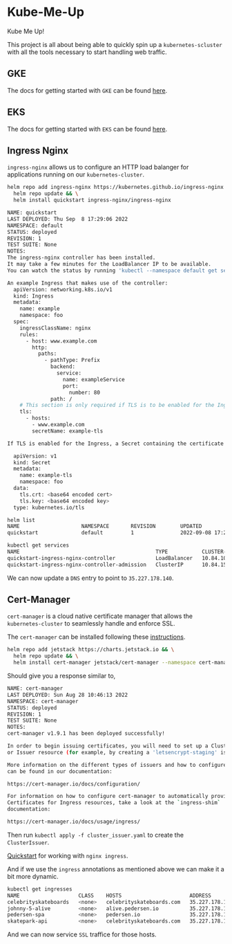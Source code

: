 # Kube-Me-Up 

Kube Me Up!

This project is all about being able to quickly spin up a `kubernetes-scluster` with all the tools necessary to start handling web traffic. 

## GKE

The docs for getting started with `GKE` can be found [here](https://cloud.google.com/kubernetes-engine/docs/deploy-app-cluster).

## EKS

The docs for getting started with `EKS` can be found [here](https://docs.aws.amazon.com/eks/latest/userguide/getting-started-eksctl.html).

## Ingress Nginx

`ingress-nginx` allows us to configure an HTTP load balanger for applications running on our `kubernetes-cluster`.

```bash
helm repo add ingress-nginx https://kubernetes.github.io/ingress-nginx && \
  helm repo update && \
  helm install quickstart ingress-nginx/ingress-nginx
```

```bash
NAME: quickstart
LAST DEPLOYED: Thu Sep  8 17:29:06 2022
NAMESPACE: default
STATUS: deployed
REVISION: 1
TEST SUITE: None
NOTES:
The ingress-nginx controller has been installed.
It may take a few minutes for the LoadBalancer IP to be available.
You can watch the status by running 'kubectl --namespace default get services -o wide -w quickstart-ingress-nginx-controller'

An example Ingress that makes use of the controller:
  apiVersion: networking.k8s.io/v1
  kind: Ingress
  metadata:
    name: example
    namespace: foo
  spec:
    ingressClassName: nginx
    rules:
      - host: www.example.com
        http:
          paths:
            - pathType: Prefix
              backend:
                service:
                  name: exampleService
                  port:
                    number: 80
              path: /
    # This section is only required if TLS is to be enabled for the Ingress
    tls:
      - hosts:
        - www.example.com
        secretName: example-tls

If TLS is enabled for the Ingress, a Secret containing the certificate and key must also be provided:

  apiVersion: v1
  kind: Secret
  metadata:
    name: example-tls
    namespace: foo
  data:
    tls.crt: <base64 encoded cert>
    tls.key: <base64 encoded key>
  type: kubernetes.io/tls
```

```bash
helm list
NAME                    NAMESPACE       REVISION        UPDATED                                 STATUS          CHART                                   APP VERSION                             
quickstart              default         1               2022-09-08 17:29:06.468490172 -0700 PDT deployed        ingress-nginx-4.2.5                     1.3.1                                   
```

```bash
kubectl get services
NAME                                            TYPE           CLUSTER-IP     EXTERNAL-IP      PORT(S)                      AGE
quickstart-ingress-nginx-controller             LoadBalancer   10.84.10.54    35.227.178.140   80:30912/TCP,443:32330/TCP   40h
quickstart-ingress-nginx-controller-admission   ClusterIP      10.84.15.49    <none>           443/TCP                      40h
```

We can now update a `DNS` entry to point to `35.227.178.140`.

## Cert-Manager

`cert-manager` is a cloud native certificate manager that allows the `kubernetes-cluster` to seamlessly handle and enforce SSL. 

The `cert-manager` can be installed following these [instructions](https://cert-manager.io/docs/installation/helm/).

```bash
helm repo add jetstack https://charts.jetstack.io && \
  helm repo update && \
  helm install cert-manager jetstack/cert-manager --namespace cert-manager --create-namespace --version v1.9.1 --set installCRDs=true
```

Should give you a response similar to,

```bash
NAME: cert-manager
LAST DEPLOYED: Sun Aug 28 10:46:13 2022
NAMESPACE: cert-manager
STATUS: deployed
REVISION: 1
TEST SUITE: None
NOTES:
cert-manager v1.9.1 has been deployed successfully!

In order to begin issuing certificates, you will need to set up a ClusterIssuer
or Issuer resource (for example, by creating a 'letsencrypt-staging' issuer).

More information on the different types of issuers and how to configure them
can be found in our documentation:

https://cert-manager.io/docs/configuration/

For information on how to configure cert-manager to automatically provision
Certificates for Ingress resources, take a look at the `ingress-shim`
documentation:

https://cert-manager.io/docs/usage/ingress/
```

Then run `kubectl apply -f cluster_issuer.yaml` to create the `ClusterIssuer`.

[Quickstart](https://cert-manager.io/docs/tutorials/acme/nginx-ingress/) for working with `nginx ingress`.

And if we use the `ingress` annotations as mentioned above we can make it a bit more dynamic.

```bash
kubectl get ingresses
NAME                   CLASS    HOSTS                      ADDRESS          PORTS     AGE
celebrityskateboards   <none>   celebrityskateboards.com   35.227.178.140   80, 443   23h
johnny-5-alive         <none>   alive.pedersen.io          35.227.178.140   80, 443   23h
pedersen-spa           <none>   pedersen.io                35.227.178.140   80, 443   24h
skatepark-api          <none>   celebrityskateboards.com   35.227.178.140   80, 443   24h
```
And we can now service `SSL` traffice for those hosts. 